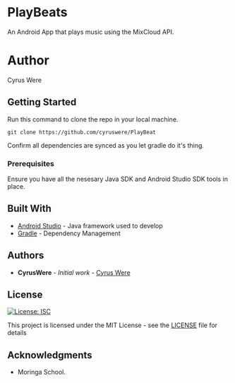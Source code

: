 # PlayBeats

An Android App that plays music using the MixCloud API.

# Author

Cyrus Were

[comment]: <> (![Splash Screen]&#40;images/splash.png&#41;)

[comment]: <> (![Welcome Screen]&#40;images/welcome.png&#41;)

[comment]: <> (![Log In Screen]&#40;images/signup.png&#41;)

[comment]: <> (![RegisterScreen]&#40;images/signup.png&#41;)


## Getting Started

Run this command to clone the repo in your local machine.

```
git clone https://github.com/cyruswere/PlayBeat
```
Confirm all dependencies are synced as you let gradle do it's thing.


### Prerequisites

Ensure you have all the nesesary Java SDK and Android Studio SDK tools in place.


## Built With

* [Android Studio](https://developer.android.com/) - Java framework used to develop
* [Gradle](https://gradle.org/) - Dependency Management



## Authors

* **CyrusWere** - *Initial work* - [Cyrus Were](https://github.com/cyruswere)



## License
[![License: ISC](https://img.shields.io/badge/License-ISC-yellow.svg)](/LICENSE)

This project is licensed under the MIT License - see the [LICENSE](LICENSE) file for details

## Acknowledgments

* Moringa School.